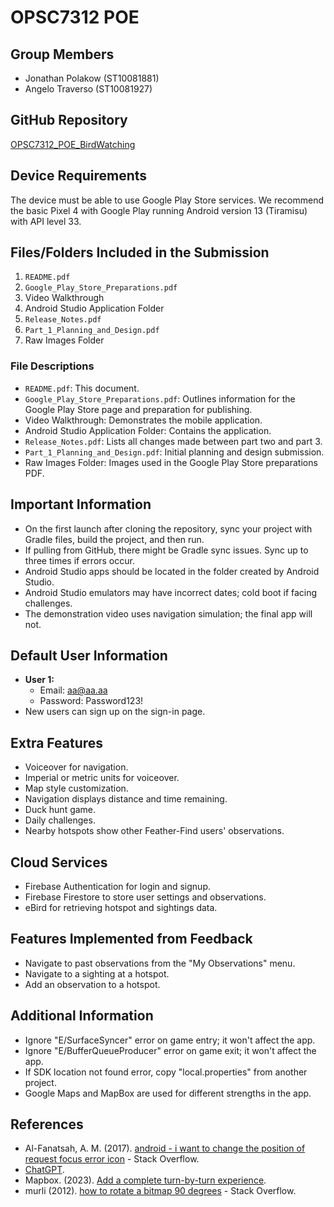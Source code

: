 # OPSC7312 POE

## Group Members
- Jonathan Polakow (ST10081881)
- Angelo Traverso (ST10081927)

## GitHub Repository
[OPSC7312_POE_BirdWatching](https://github.com/Angelo-Traverso/OPSC7312_POE_BirdWatching)

## Device Requirements
The device must be able to use Google Play Store services. We recommend the basic Pixel 4 with Google Play running Android version 13 (Tiramisu) with API level 33.

## Files/Folders Included in the Submission
1. `README.pdf`
2. `Google_Play_Store_Preparations.pdf`
3. Video Walkthrough
4. Android Studio Application Folder
5. `Release_Notes.pdf`
6. `Part_1_Planning_and_Design.pdf`
7. Raw Images Folder

### File Descriptions
- `README.pdf`: This document.
- `Google_Play_Store_Preparations.pdf`: Outlines information for the Google Play Store page and preparation for publishing.
- Video Walkthrough: Demonstrates the mobile application.
- Android Studio Application Folder: Contains the application.
- `Release_Notes.pdf`: Lists all changes made between part two and part 3.
- `Part_1_Planning_and_Design.pdf`: Initial planning and design submission.
- Raw Images Folder: Images used in the Google Play Store preparations PDF.

## Important Information
- On the first launch after cloning the repository, sync your project with Gradle files, build the project, and then run.
- If pulling from GitHub, there might be Gradle sync issues. Sync up to three times if errors occur.
- Android Studio apps should be located in the folder created by Android Studio.
- Android Studio emulators may have incorrect dates; cold boot if facing challenges.
- The demonstration video uses navigation simulation; the final app will not.

## Default User Information
- **User 1:**
  - Email: aa@aa.aa
  - Password: Password123!
- New users can sign up on the sign-in page.

## Extra Features
- Voiceover for navigation.
- Imperial or metric units for voiceover.
- Map style customization.
- Navigation displays distance and time remaining.
- Duck hunt game.
- Daily challenges.
- Nearby hotspots show other Feather-Find users' observations.

## Cloud Services
- Firebase Authentication for login and signup.
- Firebase Firestore to store user settings and observations.
- eBird for retrieving hotspot and sightings data.

## Features Implemented from Feedback
- Navigate to past observations from the "My Observations" menu.
- Navigate to a sighting at a hotspot.
- Add an observation to a hotspot.

## Additional Information
- Ignore "E/SurfaceSyncer" error on game entry; it won't affect the app.
- Ignore "E/BufferQueueProducer" error on game exit; it won't affect the app.
- If SDK location not found error, copy "local.properties" from another project.
- Google Maps and MapBox are used for different strengths in the app.

## References
- Al-Fanatsah, A. M. (2017). [android - i want to change the position of request focus error icon](https://stackoverflow.com/questions/46526260/android-i-want-to-change-the-position-of-request-focus-error-icon-so-that-it-does) - Stack Overflow.
- [ChatGPT](https://chat.openai.com).
- Mapbox. (2023). [Add a complete turn-by-turn experience](https://docs.mapbox.com/android/navigation/examples/turn-by-turn-experience/).
- murli (2012). [how to rotate a bitmap 90 degrees](https://stackoverflow.com/questions/9015372/how-to-rotate-a-bitmap-90-degrees) - Stack Overflow.
